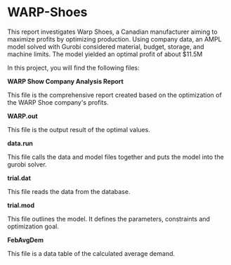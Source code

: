 # WARP-Shoes
This report investigates Warp Shoes, a Canadian manufacturer aiming to maximize profits by optimizing production. Using company data, an AMPL model solved with Gurobi considered material, budget, storage, and machine limits. The model yielded an optimal profit of about $11.5M

In this project, you will find the following files:

**WARP Show Company Analysis Report**

This file is the comprehensive report created based on the optimization of the WARP Shoe company's profits. 

**WARP.out**

This file is the output result of the optimal values.

**data.run**

This file calls the data and model files together and puts the model into the gurobi solver.

**trial.dat**

This file reads the data from the database.

**trial.mod**

This file outlines the model. It defines the parameters, constraints and optimization goal. 

**FebAvgDem**

This file is a data table of the calculated average demand.
